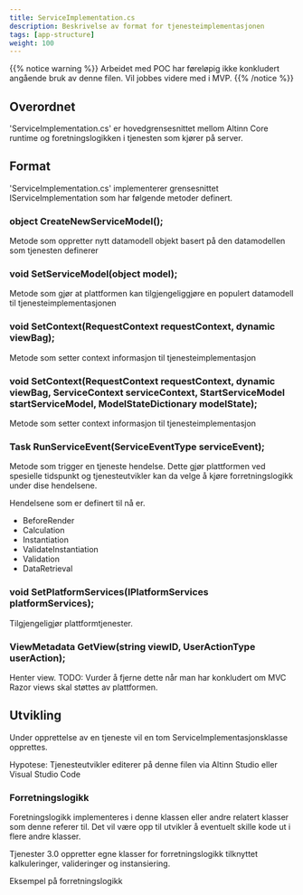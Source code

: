 ```yaml
---
title: ServiceImplementation.cs
description: Beskrivelse av format for tjenesteimplementasjonen
tags: [app-structure]
weight: 100
---
```


{{% notice warning %}}
Arbeidet med POC har føreløpig ikke konkludert angående bruk av denne filen. Vil jobbes
videre med i MVP.
{{% /notice %}}

## Overordnet

'ServiceImplementation.cs' er hovedgrensesnittet mellom Altinn Core runtime og 
foretningslogikken i tjenesten som kjører på server.

## Format

'ServiceImplementation.cs' implementerer grensesnittet IServiceImplementation som har følgende
metoder definert.

### object CreateNewServiceModel();

Metode som oppretter nytt datamodell objekt basert på den datamodellen som tjenesten definerer

### void SetServiceModel(object model);
Metode som gjør at plattformen kan tilgjengeliggjøre en populert datamodell til tjenesteimplementasjonen

### void SetContext(RequestContext requestContext, dynamic viewBag);
Metode som setter context informasjon til tjenesteimplementasjon

### void SetContext(RequestContext requestContext, dynamic viewBag, ServiceContext serviceContext, StartServiceModel startServiceModel, ModelStateDictionary modelState);
Metode som setter context informasjon til tjenesteimplementasjon

### Task<bool> RunServiceEvent(ServiceEventType serviceEvent);
Metode som trigger en tjeneste hendelse. Dette gjør plattformen ved spesielle tidspunkt
og tjenesteutvikler kan da velge å kjøre forretningslogikk under dise hendelsene. 

Hendelsene som er definert til nå er. 

- BeforeRender
- Calculation
- Instantiation
- ValidateInstantiation
- Validation
- DataRetrieval

### void SetPlatformServices(IPlatformServices platformServices);

Tilgjengeligjør plattformtjenester. 

### ViewMetadata GetView(string viewID, UserActionType userAction);

Henter view.
TODO: Vurder å fjerne dette når man har konkludert om MVC Razor views skal støttes av plattformen.

## Utvikling
Under opprettelse av en tjeneste vil en tom ServiceImplementasjonsklasse opprettes.

Hypotese: Tjenesteutvikler editerer på denne filen via Altinn Studio eller Visual Studio Code 

### Forretningslogikk
Foretningslogikk implementeres i denne klassen eller andre relatert klasser som denne referer til.
Det vil være opp til utvikler å eventuelt skille kode ut i flere andre klasser. 

Tjenester 3.0 oppretter egne klasser for forretningslogikk tilknyttet kalkuleringer, valideringer og instansiering.

Eksempel på forretningslogikk 